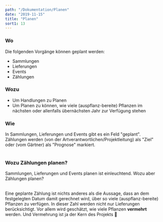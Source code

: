 ```yaml
---
path: "/Dokumentation/Planen"
date: "2019-11-15"
title: "Planen"
sort1: 13
---
```


### Wo
Die folgenden Vorgänge können geplant werden:

- Sammlungen
- Lieferungen
- Events
- Zählungen

### Wozu

- Um Handlungen zu Planen
- Um Planen zu können, wie viele (auspflanz-bereite) Pflanzen im nächsten oder allenfalls übernächsten Jahr zur Verfügung stehen

### Wie
In Sammlungen, Lieferungen und Events gibt es ein Feld "geplant".<br/>
Zählungen werden (von der Artverantwortlichen/Projektleitung) als "Ziel" oder (vom Gärtner) als "Prognose" markiert.<br/><br/>

### Wozu Zählungen planen?
Sammlungen, Lieferungen und Events planen ist einleuchtend. Wozu aber Zählungen planen?<br/><br/>

Eine geplante Zählung ist nichts anderes als die Aussage, dass an dem festgelegten Datum damit gerechnet wird, über so viele (auspflanz-bereite) Pflanzen zu verfügen. In dieser Zahl werden nicht nur Lieferungen berücksichtigt. Vor allem wird geschätzt, wie viele Pflanzen **vermehrt** werden. Und Vermehrung ist ja der Kern des Projekts 🎯